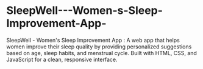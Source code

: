 # SleepWell---Women-s-Sleep-Improvement-App-
SleepWell - Women's Sleep Improvement App : A web app that helps women improve their sleep quality by providing personalized suggestions based on age, sleep habits, and menstrual cycle. Built with HTML, CSS, and JavaScript for a clean, responsive interface.  
